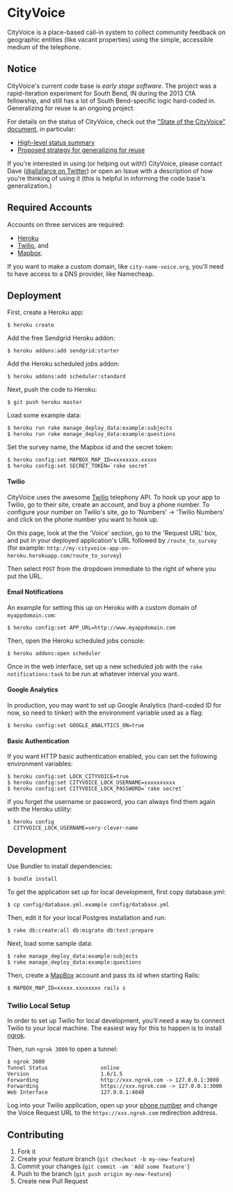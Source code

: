 CityVoice
=========
CityVoice is a place-based call-in system to collect community feedback on geographic entities (like vacant properties) using the simple, accessible medium of the telephone.


Notice
------
CityVoice's current code base is *early stage software*. The project was a rapid-iteration experiment for South Bend, IN during the 2013 CfA fellowship, and still has a lot of South Bend-specific logic hard-coded in. Generalizing for reuse is an ongoing project.

For details on the status of CityVoice, check out the ["State of the CityVoice" document](https://github.com/codeforamerica/cityvoice/blob/revamp-for-local-setup/code-base-overview.md#state-of-the-cityvoice), in particular:

- [High-level status summary](https://github.com/codeforamerica/cityvoice/blob/revamp-for-local-setup/code-base-overview.md#high-level-summary)
- [Proposed strategy for generalizing for reuse](https://github.com/codeforamerica/cityvoice/blob/revamp-for-local-setup/code-base-overview.md#a-proposal-for-generalizationredeployability)

If you're interested in using (or helping out with!) CityVoice, please contact Dave ([@allafarce on Twitter](https://twitter.com/allafarce)) or open an Issue with a description of how you're thinking of using it (this is helpful in informing the code base's generalization.)


Required Accounts
-----------------
Accounts on three services are required:

  * [Heroku](https://heroku.com)
  * [Twilio](https://twilio.com), and
  * [Mapbox](https://mapbox.com).

If you want to make a custom domain, like `city-name-voice.org`, you'll need to have access to a DNS provider, like Namecheap.


Deployment
----------
First, create a Heroku app:

    $ heroku create

Add the free Sendgrid Heroku addon:

    $ heroku addons:add sendgrid:starter

Add the Heroku scheduled jobs addon:

    $ heroku addons:add scheduler:standard

Next, push the code to Heroku:

    $ git push heroku master

Load some example data:

    $ heroku run rake manage_deploy_data:example:subjects
    $ heroku run rake manage_deploy_data:example:questions

Set the survey name, the Mapbox id and the secret token:

    $ heroku config:set MAPBOX_MAP_ID=xxxxxxxx.xxxxx
    $ heroku config:set SECRET_TOKEN=`rake secret`


#### Twilio

CityVoice uses the awesome [Twilio](www.twilio.com) telephony API. To hook up your app to Twilio, go to their site, create an account, and buy a phone number. To configure your number on Twilio's site, go to 'Numbers' -> 'Twilio Numbers' and click on the phone number you want to hook up.

On this page, look at the the 'Voice' section, go to the 'Request URL' box, and put in your deployed application's URL followed by `/route_to_survey` (for example: `http://my-cityvoice-app-on-heroku.herokuapp.com/route_to_survey`)

Then select `POST` from the dropdown immediate to the right of where you put the URL.


#### Email Notifications

An example for setting this up on Heroku with a custom domain of `myappdomain.com`:

    $ heroku config:set APP_URL=http://www.myappdomain.com

Then, open the Heroku scheduled jobs console:

    $ heroku addons:open scheduler

Once in the web interface, set up a new scheduled job with the `rake notifications:task` to be run at whatever interval you want.


#### Google Analytics

In production, you may want to set up Google Analytics (hard-coded ID for now, so need to tinker) with the environment variable used as a flag:

    $ heroku config:set GOOGLE_ANALYTICS_ON=true


#### Basic Authentication

If you want HTTP basic authentication enabled, you can set the following environment variables:

    $ heroku config:set LOCK_CITYVOICE=true
    $ heroku config:set CITYVOICE_LOCK_USERNAME=xxxxxxxxxx
    $ heroku config:set CITYVOICE_LOCK_PASSWORD=`rake secret`

If you forget the username or password, you can always find them again with the Heroku utility:

    $ heroku config
      CITYVOICE_LOCK_USERNAME=very-clever-name


Development
-----------

Use Bundler to install dependencies:

    $ bundle install

To get the application set up for local development, first copy database.yml:

    $ cp config/database.yml.example config/database.yml

Then, edit it for your local Postgres installation and run:

    $ rake db:create:all db:migrate db:test:prepare

Next, load some sample data:

    $ rake manage_deploy_data:example:subjects
    $ rake manage_deploy_data:example:questions

Then, create a [MapBox](https://www.mapbox.com) account and pass its id when starting Rails:

    $ MAPBOX_MAP_ID=xxxxx.xxxxxxxx rails s


### Twilio Local Setup

In order to set up Twilio for local development, you'll need a way to connect Twilio to your local machine.  The easiest way for this to happen is to install [ngrok](https://ngrok.com).

Then, run `ngrok 3000` to open a tunnel:

    $ ngrok 3000
    Tunnel Status                 online
    Version                       1.6/1.5
    Forwarding                    http://xxx.ngrok.com -> 127.0.0.1:3000
    Forwarding                    https://xxx.ngrok.com -> 127.0.0.1:3000
    Web Interface                 127.0.0.1:4040

Log into your Twilio application, open up your [phone number](https://www.twilio.com/user/account/phone-numbers/incoming) and change the Voice Request URL to the `https://xxx.ngrok.com` redirection address.


Contributing
------------

1. Fork it
2. Create your feature branch (`git checkout -b my-new-feature`)
3. Commit your changes (`git commit -am 'Add some feature'`)
4. Push to the branch (`git push origin my-new-feature`)
5. Create new Pull Request
